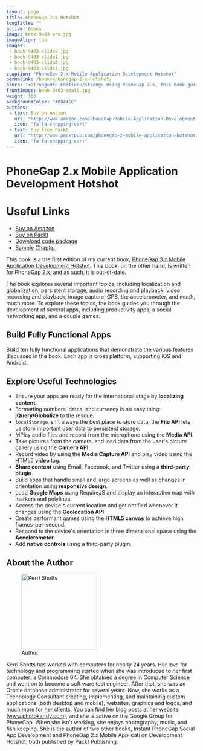 ```yaml
---
layout: page
title: PhoneGap 2.x Hotshot
longTitle: ""
active: Books
image: book-9403-pre.jpg
imageAlign: top
images:
 - book-9403-slide0.jpg
 - book-9403-slide1.jpg
 - book-9403-slide2.jpg
 - book-9403-slide3.jpg
zcaption: "PhoneGap 2.x Mobile Application Development Hotshot"
permalink: /books/phonegap-2-x-hotshot/
blurb: "<strong>Old Edition</strong> Using PhoneGap 2.x, this book guides you through development of ten exciting apps."
frontImage: book-9403-small.jpg
weight: 100
backgroundColor: "#8844CC"
buttons:
 - text: Buy on Amazon
   url: "http://www.amazon.com/PhoneGap-Mobile-Application-Development-Hotshot-ebook/dp/B00BHFCR5I"
   icon: "fa fa-shopping-cart"
 - text: Buy from Packt
   url: "http://www.packtpub.com/phonegap-2-mobile-application-hotshot/book"
   icon: "fa fa-shopping-cart"
---
```


# PhoneGap 2.x Mobile Application Development Hotshot

<div class="card right">
<h1>Useful Links</h1>
<ul class="fa-ul">
<li><i class="fa fa-li fa-shopping-cart"></i><a target="_blank" href="{{ page.buttons[0].url }}">Buy on Amazon</a></li>
<li><i class="fa fa-li fa-shopping-cart"></i><a target="_blank" href="{{ page.buttons[1].url }}">Buy on Packt</a></li>
<li><i class="fa fa-li fa-github"></i><a target="_blank" href="https://github.com/photokandyStudios/PhoneGap-HotShot-Book-Code-Bundle">Download code package</a></li>
<li><i class="fa fa-li fa-file-pdf-o"></i><a target="_blank" href="http://www.packtpub.com/sites/default/files/9781849519403_Chapter_03.pdf?utm_source=packtpub&utm_medium=free&utm_campaign=pdf">Sample Chapter</a></li>
</ul>
</div>

This book is a the first edition of my current book,
[PhoneGap 3.x Mobile Application Development Hotshot](../phonegap-3-x-hotshot). This book, on the other hand, is written
for PhoneGap 2.x, and as such, it is out-of-date.

The book explores several important topics, including localization and globalization, persistent storage, audio recording and
playback, video recording and playback, image capture, GPS, the accelerometer, and much, much more. To explore these topics,
the book guides you through the development of several apps, including productivity apps, a social networking app, and a couple games.

## Build Fully Functional Apps

Build ten fully functional applications that demonstrate the various features discussed in the book. Each app is cross
platform, supporting iOS and Android.

## Explore Useful Technologies

<ul class="fa-ul">
<li><i class="fa fa-li fa-language"></i> Ensure your apps are ready for the international stage by <strong>localizing content</strong>.</li>
<li><i class="fa fa-li fa-globe"></i> Formatting numbers, dates, and currency is no easy thing: <strong>jQuery/Globalize</strong> to the rescue.</li>
<li><i class="fa fa-li fa-save"></i> <code>localStorage</code> isn't always the best place to store data; the <strong>File API</strong> lets us store important user data to persistent storage.</li>
<li><i class="fa fa-li fa-microphone"></i> MPlay audio files and record from the microphone using the <strong>Media API</strong>.</li>
<li><i class="fa fa-li fa-camera"></i> Take pictures from the camera, and load data from the user's picture gallery using the <strong>Camera API</strong>.</li>
<li><i class="fa fa-li fa-video-camera"></i> Record video by using the <strong>Media Capture API</strong> and play video using the HTML5 <strong>video</strong> tag.</li>
<li><i class="fa fa-li fa-share-alt"></i> <strong>Share content</strong> using Email, Facebook, and Twitter using a <strong>third-party plugin</strong>.</li>
<li><i class="fa fa-li fa-arrows-alt"></i> Build apps that handle small and large screens as well as changes in orientation using <strong>responsive design</strong>.</li>
<li><i class="fa fa-li fa-map-marker"></i> Load <strong>Google Maps</strong> using RequireJS and display an interactive map with markers and polylines.</li>
<li><i class="fa fa-li fa-crosshairs"></i> Access the device's current location and get notified whenever it changes using the <strong>Geolocation API</strong>.</li>
<li><i class="fa fa-li fa-gamepad"></i> Create performant games using the <strong>HTML5 canvas</strong> to achieve high frames-per-second.</li>
<li><i class="fa fa-li fa-magic"></i> Respond to the device's orientation in three dimensional space using the <strong>Accelerometer</strong>.</li>
<li><i class="fa fa-li fa-external-link"></i> Add <strong>native controls</strong> using a third-party plugin.</li>
</ul>

## About the Author

<figure class="inline right">
<img src="{{ site.baseurl }}/images/portrait.jpg" width="200px" alt="Kerri Shotts" title="Kerri Shotts">
  <figcaption>Author</figcaption>
</figure>

Kerri Shotts has worked with computers for nearly 24 years. Her love for technology and programming started when she was introduced to her first computer: a Commodore 64. She obtained a degree in Computer Science and went on to become a soft ware test engineer. After that, she was an Oracle database administrator for several years. Now, she works as a Technology Consultant creating, implementing, and maintaining custom applications (both desktop and mobile), websites, graphics and logos, and much more for her clients. You can find her blog posts at her website (www.photokandy.com), and she is active on the Google Group for PhoneGap. When she isn't working, she enjoys photography, music, and fish keeping. She is the author of two other books, Instant PhoneGap Social App Development and PhoneGap 2.x Mobile Applicati on Development Hotshot, both published by Packt Publishing.
